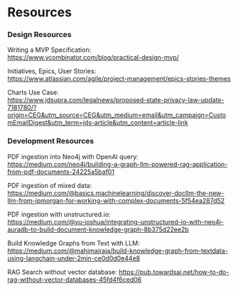 # Resources

### Design Resources

Writing a MVP Specification:  
https://www.ycombinator.com/blog/practical-design-mvp/

Initiatives, Epics, User Stories:  
https://www.atlassian.com/agile/project-management/epics-stories-themes

Charts Use Case:  
https://www.jdsupra.com/legalnews/proposed-state-privacy-law-update-7181780/?origin=CEG&utm_source=CEG&utm_medium=email&utm_campaign=CustomEmailDigest&utm_term=jds-article&utm_content=article-link

### Development Resources

PDF ingestion into Neo4j with OpenAI query:  
https://medium.com/neo4j/building-a-graph-llm-powered-rag-application-from-pdf-documents-24225a5baf01

PDF ingestion of mixed data:  
https://medium.com/@basics.machinelearning/discover-docllm-the-new-llm-from-jpmorgan-for-working-with-complex-documents-5f54ea287d52

PDF ingestion with unstructured.io:  
https://medium.com/@yu-joshua/integrating-unstructured-io-with-neo4j-auradb-to-build-document-knowledge-graph-8b375d22ee2b

Build Knowledge Graphs from Text with LLM:
https://medium.com/@mahimairaja/build-knowledge-graph-from-textdata-using-langchain-under-2min-ce0d0d0e44e8

RAG Search without vector database:
https://pub.towardsai.net/how-to-do-rag-without-vector-databases-45fd4f6ced06
